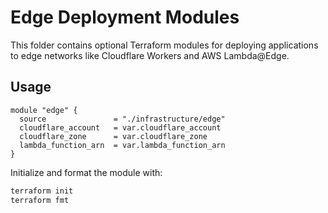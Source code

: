 # Edge Deployment Modules

This folder contains optional Terraform modules for deploying applications to edge networks like Cloudflare Workers and AWS Lambda@Edge.

## Usage

```hcl
module "edge" {
  source               = "./infrastructure/edge"
  cloudflare_account   = var.cloudflare_account
  cloudflare_zone      = var.cloudflare_zone
  lambda_function_arn  = var.lambda_function_arn
}
```

Initialize and format the module with:

```bash
terraform init
terraform fmt
```
